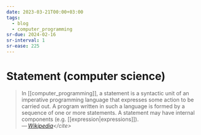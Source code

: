 ```yaml
---
date: 2023-03-21T00:00+03:00
tags:
  - blog
  - computer_programming
sr-due: 2024-02-16
sr-interval: 1
sr-ease: 225
---
```


# Statement (computer science)

> In [[computer_programming]], a statement is a syntactic unit of an imperative
> programming language that expresses some action to be carried out. A program
> written in such a language is formed by a sequence of one or more statements.
> A statement may have internal components (e.g. [[expression|expressions]]).\
> — <cite>[Wikipedia](https://en.wikipedia.org/wiki/Statement_\(computer_science\))</cite>
